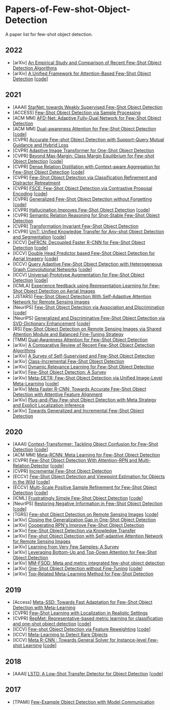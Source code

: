 # Papers-of-Few-shot-Object-Detection



A paper list for few-shot object detection.
## 2022

* [arXiv] [An Empirical Study and Comparison of Recent Few-Shot Object Detection Algorithms](http://arxiv.org/abs/2203.14205)
* [arXiv] [A Unified Framework for Attention-Based Few-Shot Object Detection](http://arxiv.org/abs/2201.02052) [[code](https://github.com/pierlj/aaf_framework)]

## 2021

* [AAAI] [StarNet: towards Weakly Supervised Few-Shot Object Detection](http://arxiv.org/abs/2003.06798)
* [ACCESS] [Few-Shot Object Detection via Sample Processing](https://ieeexplore.ieee.org/document/9354609/)
* [ACM MM] [AFD-Net: Adaptive Fully-Dual Network for Few-Shot Object Detection](https://arxiv.org/abs/2011.14667)
* [ACM MM] [Dual-awareness Attention for Few-Shot Object Detection](https://arxiv.org/abs/2102.12152) [[code](https://github.com/Tung-I/Dual-awareness-Attention-for-Few-shot-Object-Detection)]
* [CVPR] [Accurate Few-shot Object Detection with Support-Query Mutual Guidance and Hybrid Loss](https://openaccess.thecvf.com/content/CVPR2021/html/Zhang_Accurate_Few-Shot_Object_Detection_With_Support-Query_Mutual_Guidance_and_Hybrid_CVPR_2021_paper.html)
* [CVPR] [Adaptive Image Transformer for One-Shot Object Detection](https://openaccess.thecvf.com/content/CVPR2021/html/Chen_Adaptive_Image_Transformer_for_One-Shot_Object_Detection_CVPR_2021_paper.html?ref=https://githubhelp.com)
* [CVPR] [Beyond Max-Margin: Class Margin Equilibrium for Few-shot Object Detection](https://openaccess.thecvf.com/content/CVPR2021/papers/Li_Beyond_Max-Margin_Class_Margin_Equilibrium_for_Few-Shot_Object_Detection_CVPR_2021_paper.pdf) [[code](https://github.com/Bohao-Lee/CME)]
* [CVPR] [Dense Relation Distillation with Context-aware Aggregation for Few-Shot Object Detection](https://arxiv.org/abs/2103.17115) [[code](https://github.com/hzhupku/DCNet)]
* [CVPR] [Few-Shot Object Detection via Classification Refinement and Distractor Retreatment](https://openaccess.thecvf.com/content/CVPR2021/papers/Li_Few-Shot_Object_Detection_via_Classification_Refinement_and_Distractor_Retreatment_CVPR_2021_paper.pdf)
* [CVPR] [FSCE: Few-Shot Object Detection via Contrastive Proposal Encoding](https://arxiv.org/abs/2103.05950) [[code](https://github.com/MegviiDetection/FSCE)]
* [CVPR] [Generalized Few-Shot Object Detection without Forgetting](https://arxiv.org/abs/2105.09491) [[code](https://github.com/Megvii-BaseDetection/GFSD)]
* [CVPR] [Hallucination Improves Few-Shot Object Detection](https://openaccess.thecvf.com/content/CVPR2021/papers/Zhang_Hallucination_Improves_Few-Shot_Object_Detection_CVPR_2021_paper.pdf) [[code](https://github.com/pppplin/HallucFsDet)]
* [CVPR] [Semantic Relation Reasoning for Shot-Stable Few-Shot Object Detection](https://arxiv.org/abs/2103.01903)
* [CVPR] [Transformation Invariant Few-Shot Object Detection](https://openaccess.thecvf.com/content/CVPR2021/html/Li_Transformation_Invariant_Few-Shot_Object_Detection_CVPR_2021_paper.html)
* [CVPR] [UniT: Unified Knowledge Transfer for Any-shot Object Detection and Segmentation](https://arxiv.org/abs/2006.07502) [[code](https://github.com/ubc-vision/UniT)]
* [ICCV] [DeFRCN: Decoupled Faster R-CNN for Few-Shot Object Detection](https://arxiv.org/abs/2108.09017) [[code](https://github.com/er-muyue/DeFRCN)]
* [ICCV] [Double Head Predictor based Few-Shot Object Detection for Aerial Imagery](https://openaccess.thecvf.com/content/ICCV2021W/LUAI/html/Wolf_Double_Head_Predictor_Based_Few-Shot_Object_Detection_for_Aerial_Imagery_ICCVW_2021_paper.html) [[code](https://github.com/Jonas-Meier/FrustratinglySimpleFsDet)]
* [ICCV] [Query Adaptive Few-Shot Object Detection with Heterogeneous Graph Convolutional Networks](https://arxiv.org/abs/2112.09791) [[code](https://github.com/GuangxingHan/QA-FewDet)]
* [ICCV] [Universal-Prototype Augmentation for Few-Shot Object Detection](https://arxiv.org/abs/2103.01077) [[code](https://github.com/AmingWu/UP-FSOD)]
* [ICMLA] [Experience feedback using Representation Learning for Few-Shot Object Detection on Aerial Images](https://arxiv.org/abs/2109.13027)
* [JSTARS] [Few-Shot Object Detection With Self-Adaptive Attention Network for Remote Sensing Images](https://ieeexplore.ieee.org/document/9426416/)
* [NeurIPS] [Few-Shot Object Detection via Association and DIscrimination](https://arxiv.org/abs/2111.11656) [[code](https://github.com/yhcao6/FADI)]
* [NeurIPS] [Generalized and Discriminative Few-Shot Object Detection via SVD-Dictionary Enhancement](https://proceedings.neurips.cc/paper/2021/file/325995af77a0e8b06d1204a171010b3a-Paper.pdf) [[code](https://github.com/AmingWu/SVD-Dictionary-Enhancement)]
* [RS] [Few-Shot Object Detection on Remote Sensing Images via Shared Attention Module and Balanced Fine-Tuning Strategy](https://www.mdpi.com/2072-4292/13/19/3816)
* [TMM] [Dual-Awareness Attention for Few-Shot Object Detection](https://arxiv.org/abs/2102.12152)
* [arXiv] [A Comparative Review of Recent Few-Shot Object Detection Algorithms](http://arxiv.org/abs/2111.00201)
* [arXiv] [A Survey of Self-Supervised and Few-Shot Object Detection](http://arxiv.org/abs/2110.14711)
* [arXiv] [Class-Incremental Few-Shot Object Detection](https://arxiv.org/abs/2105.07637)
* [arXiv] [Dynamic Relevance Learning for Few-Shot Object Detection](https://arxiv.org/abs/2108.02235)
* [arXiv] [Few-Shot Object Detection: A Survey](http://arxiv.org/abs/2112.11699)
* [arXiv] [Meta-DETR: Few-Shot Object Detection via Uniﬁed Image-Level Meta-Learning](https://arxiv.org/abs/2103.11731) [[code](https://github.com/ZhangGongjie/Meta-DETR)]
* [arXiv] [Meta Faster R-CNN: Towards Accurate Few-Shot Object Detection with Attentive Feature Alignment](https://arxiv.org/abs/2104.07719)
* [arXiv] [Plug-and-Play Few-shot Object Detection with Meta Strategy and Explicit Localization Inference](http://arxiv.org/abs/2110.13377)
* [arXiv] [Towards Generalized and Incremental Few-Shot Object Detection](http://arxiv.org/abs/2109.11336)


## 2020

* [AAAI] [Context-Transformer: Tackling Object Confusion for Few-Shot Detection](http://arxiv.org/abs/2003.07304) [[code](https://github.com/Ze-Yang/Context-Transformer)]
* [ACM MM] [Meta-RCNN: Meta Learning for Few-Shot Object Detection](https://dl.acm.org/doi/10.1145/3394171.3413832)
* [CVPR] [Few-Shot Object Detection With Attention-RPN and Multi-Relation Detector](https://arxiv.org/abs/1908.01998) [[code](https://github.com/fanq15/Few-Shot-Object-Detection-Dataset)]
* [CVPR] [Incremental Few-Shot Object Detection](https://arxiv.org/abs/2003.07304)
* [ECCV] [Few-Shot Object Detection and Viewpoint Estimation for Objects in the Wild](https://arxiv.org/abs/2007.12107) [[code](http://imagine.enpc.fr/~xiaoy/FSDetView/)]
* [ECCV] [Multi-Scale Positive Sample Refinement for Few-Shot Object Detection](http://arxiv.org/abs/2007.09384) [[code](https://github.com/jiaxi-wu/MPSR)]
* [ICML] [Frustratingly Simple Few-Shot Object Detection](https://arxiv.org/abs/2003.06957) [[code](https://github.com/ucbdrive/few-shot-object-detection)]
* [NeurIPS] [Restoring Negative Information in Few-Shot Object Detection](https://arxiv.org/abs/2010.11714) [[code](https://github.com/yang-yk/NP-RepMet)]
* [TGRS] [Few-shot Object Detection on Remote Sensing Images](https://arxiv.org/abs/2006.07826) [[code](https://github.com/lixiang-ucas/FSODM)]
* [arXiv] [Closing the Generalization Gap in One-Shot Object Detection](https://arxiv.org/abs/2011.04267)
* [arXiv] [Cooperating RPN's Improve Few-Shot Object Detection](https://arxiv.org/abs/2011.10142) 
* [arXiv] [Few-Shot Object Detection via Knowledge Transfer](https://arxiv.org/abs/2008.12496)
* [arXiv] [Few-shot Object Detection with Self-adaptive Attention Network for Remote Sensing Images](http://arxiv.org/abs/2009.12596)
* [arXiv] [Learning from Very Few Samples: A Survey](http://arxiv.org/abs/2009.02653)
* [arXiv] [Leveraging Bottom-Up and Top-Down Attention for Few-Shot Object Detection](http://arxiv.org/abs/2007.12104)
* [arXiv] [MM-FSOD: Meta and metric integrated few-shot object detection](https://arxiv.org/abs/2012.15159)
* [arXiv] [One-Shot Object Detection without Fine-Tuning](http://arxiv.org/abs/2005.03819) [[code](https://github.com/RyanXLi/OneshotDet)]
* [arXiv] [Top-Related Meta-Learning Method for Few-Shot Detection](http://arxiv.org/abs/2007.06837)

## 2019

* [Access] [Meta-SSD: Towards Fast Adaptation for Few-Shot Object Detection with Meta-Learning](https://ieeexplore.ieee.org/document/8735792)
* [CVPR] [Few-Shot Learning with Localization in Realistic Settings](https://arxiv.org/abs/1904.08502)
* [CVPR] [RepMet: Representative-based metric learning for classification and one-shot object detection](https://arxiv.org/abs/1806.04728) [[code](https://github.com/jshtok/RepMet)]
* [ICCV] [Few-shot Object Detection via Feature Reweighting](https://arxiv.org/abs/1812.01866) [[code](https://github.com/bingykang/Fewshot_Detection)]
* [ICCV] [Meta-Learning to Detect Rare Objects](https://openaccess.thecvf.com/content_ICCV_2019/papers/Wang_Meta-Learning_to_Detect_Rare_Objects_ICCV_2019_paper.pdf)
* [ICCV] [Meta R-CNN : Towards General Solver for Instance-level Few-shot Learning](https://arxiv.org/abs/1909.13032) [[code](https://yanxp.github.io/metarcnn.html)]

## 2018

* [AAAI] [LSTD: A Low-Shot Transfer Detector for Object Detection](https://arxiv.org/abs/1803.01529) [[code](https://github.com/haochen-rye/LSTD/tree/lstd)]

## 2017

* [TPAMI] [Few-Example Object Detection with Model Communication](https://arxiv.org/abs/1706.08249)